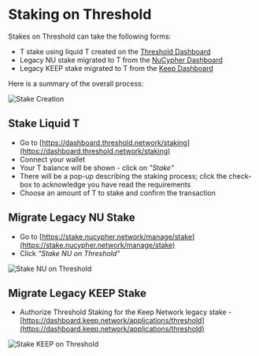 # Staking on Threshold

Stakes on Threshold can take the following forms:

* T stake using liquid T created on the [Threshold Dashboard](https://dashboard.threshold.network/staking)
* Legacy NU stake migrated to T from the [NuCypher Dashboard](https://stake.nucypher.network/manage)
* Legacy KEEP stake migrated to T from the [Keep Dashboard](https://dashboard.keep.network/applications/threshold)

Here is a summary of the overall process:

![Stake Creation](../.gitbook/assets/staking\_initialization\_process.png)

## Stake Liquid T

* Go to [https://dashboard.threshold.network/staking](https://dashboard.threshold.network/staking)
* Connect your wallet
* Your T balance will be shown - click on _"Stake"_
* There will be a pop-up describing the staking process; click the check-box to acknowledge you have read the requirements
* Choose an amount of T to stake and confirm the transaction

## Migrate Legacy NU Stake

* Go to [https://stake.nucypher.network/manage/stake](https://stake.nucypher.network/manage/stake)
* Click _"Stake NU on Threshold"_

<div align="left">

<img src="../.gitbook/assets/stake_legacy_nu_on_threshold.png" alt="Stake NU on Threshold">

</div>

## Migrate Legacy KEEP Stake

* Authorize Threshold Staking for the Keep Network legacy stake - [https://dashboard.keep.network/applications/threshold](https://dashboard.keep.network/applications/threshold)

<div align="left">

<img src="../.gitbook/assets/stake_legacy_keep_on_threshold.jpg" alt="Stake KEEP on Threshold">

</div>
